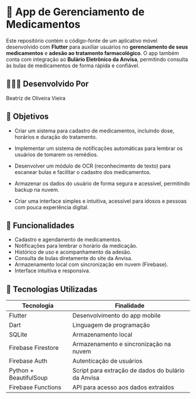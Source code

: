 # 💊 App de Gerenciamento de Medicamentos

Este repositório contém o código-fonte de um aplicativo móvel desenvolvido com **Flutter** para auxiliar usuários no **gerenciamento de seus medicamentos** e **adesão ao tratamento farmacológico**. O app também conta com integração ao **Bulário Eletrônico da Anvisa**, permitindo consulta às bulas de medicamentos de forma rápida e confiável.

## 👩🏻‍💻 Desenvolvido Por

Beatriz de Oliveira Vieira

## 📌 Objetivos

* Criar um sistema para cadastro de medicamentos, incluindo dose, horários e duração do tratamento.

* Implementar um sistema de notificações automáticas para lembrar os usuários de tomarem os remédios.

* Desenvolver um módulo de OCR (reconhecimento de texto) para escanear bulas e facilitar o cadastro dos medicamentos.

* Armazenar os dados do usuário de forma segura e acessível, permitindo backup na nuvem.

* Criar uma interface simples e intuitiva, acessível para idosos e pessoas com pouca experiência digital.

## 📱 Funcionalidades

- Cadastro e agendamento de medicamentos.
- Notificações para lembrar o horário da medicação.
- Histórico de uso e acompanhamento da adesão.
- Consulta de bulas diretamente do site da Anvisa.
- Armazenamento local com sincronização em nuvem (Firebase).
- Interface intuitiva e responsiva.

## 🚀 Tecnologias Utilizadas

| Tecnologia       | Finalidade                                 |
|------------------|---------------------------------------------|
| Flutter          | Desenvolvimento do app mobile               |
| Dart             | Linguagem de programação                    |
| SQLite           | Armazenamento local                         |
| Firebase Firestore | Armazenamento e sincronização na nuvem    |
| Firebase Auth    | Autenticação de usuários                    |
| Python + BeautifulSoup | Script para extração de dados do bulário da Anvisa |
| Firebase Functions | API para acesso aos dados extraídos       |
